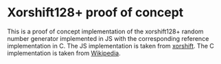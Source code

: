 # Xorshift128+ proof of concept

This is a proof of concept implementation of the xorshift128+ random number generator implemented in JS with the corresponding reference implementation in C. The JS implementation is taken from [xorshift](https://github.com/AndreasMadsen/xorshift). The C implementation is taken from [Wikipedia](https://en.wikipedia.org/wiki/Xorshift).